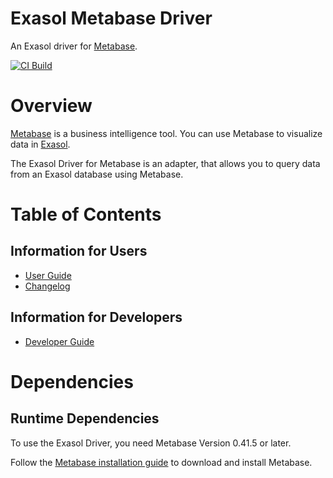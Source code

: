 # Exasol Metabase Driver

An Exasol driver for [Metabase](https://www.metabase.com).

[![CI Build](https://github.com/exasol/metabase-driver/actions/workflows/ci-build.yml/badge.svg)](https://github.com/exasol/metabase-driver/actions/workflows/ci-build.yml)

# Overview

[Metabase](https://www.metabase.com/) is a business intelligence tool. You can use Metabase to visualize data in [Exasol](https://www.exasol.com).

The Exasol Driver for Metabase is an adapter, that allows you to query data from an Exasol database using Metabase.

# Table of Contents

## Information for Users

* [User Guide](doc/user_guide/user_guide.md)
* [Changelog](doc/changes/changelog.md)

## Information for Developers

* [Developer Guide](doc/developer_guide/developer_guide.md)

# Dependencies

## Runtime Dependencies

To use the Exasol Driver, you need Metabase Version 0.41.5 or later.

Follow the [Metabase installation guide](https://www.metabase.com/docs/latest/operations-guide/installing-metabase.html) to download and install Metabase.
